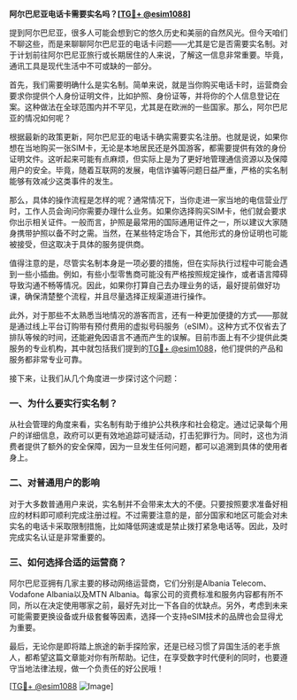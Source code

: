 **阿尔巴尼亚电话卡需要实名吗？[[TG💪+ @esim1088](https://t.me/s/esim1088)]**

提到阿尔巴尼亚，很多人可能会想到它的悠久历史和美丽的自然风光。但今天咱们不聊这些，而是来聊聊阿尔巴尼亚的电话卡问题——尤其是它是否需要实名制。对于计划前往阿尔巴尼亚旅行或长期居住的人来说，了解这一信息非常重要。毕竟，通讯工具是现代生活中不可或缺的一部分。

首先，我们需要明确什么是实名制。简单来说，就是当你购买电话卡时，运营商会要求你提供个人身份证明文件，比如护照、身份证等，并将你的个人信息登记在案。这种做法在全球范围内并不罕见，尤其是在欧洲的一些国家。那么，阿尔巴尼亚的情况如何呢？

根据最新的政策更新，阿尔巴尼亚的电话卡确实需要实名注册。也就是说，如果你想在当地购买一张SIM卡，无论是本地居民还是外国游客，都需要提供有效的身份证明文件。这听起来可能有点麻烦，但实际上是为了更好地管理通信资源以及保障用户的安全。毕竟，随着互联网的发展，电信诈骗等问题日益严重，严格的实名制能够有效减少这类事件的发生。

那么，具体的操作流程是怎样的呢？通常情况下，当你走进一家当地的电信营业厅时，工作人员会询问你需要办理什么业务。如果你选择购买SIM卡，他们就会要求你出示相关证件。一般而言，护照是最常用的国际通用证件之一，所以建议大家随身携带护照以备不时之需。当然，在某些特定场合下，其他形式的身份证明也可能被接受，但这取决于具体的服务提供商。

值得注意的是，尽管实名制本身是一项必要的措施，但在实际执行过程中可能会遇到一些小插曲。例如，有些小型零售商可能没有严格按照规定操作，或者语言障碍导致沟通不畅等情况。因此，如果你打算自己去办理业务的话，最好提前做好功课，确保清楚整个流程，并且尽量选择正规渠道进行操作。

此外，对于那些不太熟悉当地情况的游客而言，还有一种更加便捷的方式——那就是通过线上平台订购带有预付费用的虚拟号码服务（eSIM）。这种方式不仅省去了排队等候的时间，还能避免因语言不通而产生的误解。目前市面上有不少提供此类服务的专业机构，其中就包括我们提到的[TG💪+ @esim1088](https://t.me/s/esim1088)，他们提供的产品和服务都非常专业可靠。

接下来，让我们从几个角度进一步探讨这个问题：

### 一、为什么要实行实名制？
从社会管理的角度来看，实名制有助于维护公共秩序和社会稳定。通过记录每个用户的详细信息，政府可以更有效地追踪可疑活动，打击犯罪行为。同时，这也为消费者提供了额外的安全保障，因为一旦发生任何问题，都可以追溯到具体的使用者身上。

### 二、对普通用户的影响
对于大多数普通用户来说，实名制并不会带来太大的不便。只要按照要求准备好相应的材料即可顺利完成注册过程。不过需要注意的是，部分国家和地区可能会对未实名的电话卡采取限制措施，比如降低网速或是禁止拨打紧急电话等。因此，及时完成实名认证是非常重要的。

### 三、如何选择合适的运营商？
阿尔巴尼亚拥有几家主要的移动网络运营商，它们分别是Albania Telecom、Vodafone Albania以及MTN Albania。每家公司的资费标准和服务内容都有所不同，所以在决定使用哪家之前，最好先对比一下各自的优缺点。另外，考虑到未来可能需要更换设备或升级套餐等因素，选择一个支持eSIM技术的品牌也会显得尤为重要。

最后，无论你是即将踏上旅途的新手探险家，还是已经习惯了异国生活的老手旅人，都希望这篇文章能对你有所帮助。记住，在享受数字时代便利的同时，也要遵守当地法律法规，做一个负责任的好公民哦！

[[TG💪+ @esim1088](https://t.me/s/esim1088) ![Image](https://i.postimg.cc/4NQfJmqS/Snipaste-2025-05-13-00-14-12.png)]